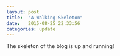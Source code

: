 ```yaml
---
layout: post
title:  "A Walking Skeleton"
date:   2015-08-25 22:33:56
categories: update
---
```

The skeleton of the blog is up and running!
